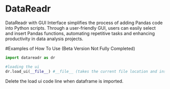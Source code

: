 # DataReadr
DataReadr with GUI Interface simplifies the process of adding Pandas code into Python scripts. Through a user-friendly GUI, users can easily select and insert Pandas functions, automating repetitive tasks and enhancing productivity in data analysis projects.

#Examples of How To Use (Beta Version Not Fully Completed)

```python
import datareadr as dr

#loading the ui
dr.load_ui(__file__) #__file__ (takes the current file location and insert it in the program)
```
Delete the load ui code line when dataframe is imported.
